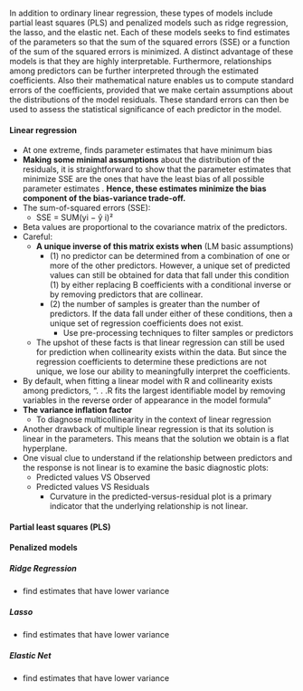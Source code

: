 In addition to ordinary linear regression, these types of models include partial least squares (PLS) and penalized models such as ridge regression, the lasso, and the elastic net. Each of these models seeks to find estimates of the parameters so that the sum of the squared errors (SSE) or a function of the sum of the squared errors is minimized. A distinct advantage of these models is that they are highly interpretable.  Furthermore, relationships among predictors can be further interpreted through the estimated coefficients. Also their mathematical nature enables us to compute standard errors of the coefficients, provided that we make certain assumptions about the distributions of the model residuals. These standard errors can then be used to assess the statistical significance of
each predictor in the model. 

#### Linear regression
* At one extreme, finds parameter estimates that have minimum bias
* **Making some minimal assumptions** about the distribution of the residuals, it is straightforward to show that the parameter estimates that minimize SSE are the ones that have the least bias of all possible parameter estimates . **Hence, these estimates minimize the bias component of the bias-variance trade-off.**
* The sum-of-squared errors (SSE):
	* SSE = SUM(yi − ŷ i)² 
* Beta values are proportional to the covariance matrix of the predictors.
* Careful:
	* **A unique inverse of this matrix exists when**  (LM basic assumptions)
		* (1) no predictor can be determined from a combination of one or more of the other predictors. However, a unique set of predicted values can still be obtained for data that fall under this condition (1) by either replacing B coefficients with a conditional inverse or by removing predictors that are collinear. 
		* (2) the number of samples is greater than the number of predictors. If the data fall under either of these conditions, then a unique set of regression coefficients does not exist. 
			* Use pre-processing techniques to filter samples or predictors
	* The upshot of these facts is that linear regression can still be used for prediction when collinearity exists within the data. But since the regression coefficients to determine these predictions are not unique, we lose our ability to meaningfully interpret the coefficients.
* By default, when fitting a linear model with R and collinearity exists among predictors, “. . .R fits the largest identifiable model by removing variables in the reverse order of appearance in the model formula”
* **The variance inflation factor**
	* To diagnose multicollinearity in the context of linear regression
* Another drawback of multiple linear regression is that its solution is linear in the parameters. This means that the solution we obtain is a flat hyperplane.
* One visual clue to understand if the relationship between predictors and the response is not linear is to examine the basic diagnostic plots:
	* Predicted values VS Observed
	* Predicted values VS Residuals
		* Curvature in the predicted-versus-residual plot is a primary indicator that the underlying relationship is not linear.


#### Partial least squares (PLS)

#### Penalized models

##### Ridge Regression
* find estimates that have lower variance
##### Lasso
* find estimates that have lower variance
##### Elastic Net
* find estimates that have lower variance